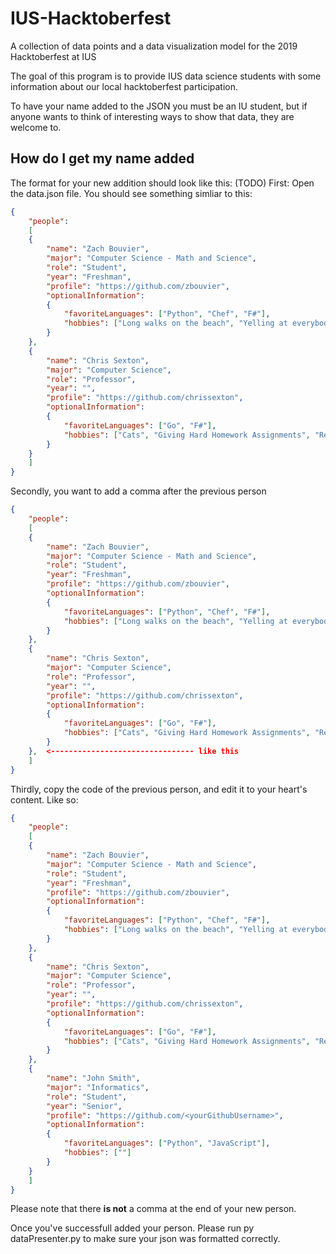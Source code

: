 # IUS-Hacktoberfest

A collection of data points and a data visualization model for the 2019 Hacktoberfest at IUS

The goal of this program is to provide IUS data science students with some information about our local hacktoberfest participation.

To have your name added to the JSON you must be an IU student, but if anyone wants to think of interesting ways to show that data, they are welcome to.
## How do I get my name added

The format for your new addition should look like this: (TODO)
First: Open the data.json file. You should see something simliar to this:

```json
{
    "people":
    [
    {
        "name": "Zach Bouvier",
        "major": "Computer Science - Math and Science",
        "role": "Student",
        "year": "Freshman",
        "profile": "https://github.com/zbouvier",
        "optionalInformation":
        {
            "favoriteLanguages": ["Python", "Chef", "F#"],
            "hobbies": ["Long walks on the beach", "Yelling at everybody", "Big Data"]
        }
    },
    {
        "name": "Chris Sexton",
        "major": "Computer Science",
        "role": "Professor",
        "year": "",
        "profile": "https://github.com/chrissexton",
        "optionalInformation":
        {
            "favoriteLanguages": ["Go", "F#"],
            "hobbies": ["Cats", "Giving Hard Homework Assignments", "Reddit"]
        }
    }
    ]
}
```

Secondly, you want to add a comma after the previous person



```json
{
    "people":
    [
    {
        "name": "Zach Bouvier",
        "major": "Computer Science - Math and Science",
        "role": "Student",
        "year": "Freshman",
        "profile": "https://github.com/zbouvier",
        "optionalInformation":
        {
            "favoriteLanguages": ["Python", "Chef", "F#"],
            "hobbies": ["Long walks on the beach", "Yelling at everybody", "Big Data"]
        }
    },
    {
        "name": "Chris Sexton",
        "major": "Computer Science",
        "role": "Professor",
        "year": "",
        "profile": "https://github.com/chrissexton",
        "optionalInformation":
        {
            "favoriteLanguages": ["Go", "F#"],
            "hobbies": ["Cats", "Giving Hard Homework Assignments", "Reddit"]
        }
    },  <-------------------------------- like this
    ]
}
```

Thirdly, copy the code of the previous person, and edit it to your heart's content. Like so:

```json
{
    "people":
    [
    {
        "name": "Zach Bouvier",
        "major": "Computer Science - Math and Science",
        "role": "Student",
        "year": "Freshman",
        "profile": "https://github.com/zbouvier",
        "optionalInformation":
        {
            "favoriteLanguages": ["Python", "Chef", "F#"],
            "hobbies": ["Long walks on the beach", "Yelling at everybody", "Big Data"]
        }
    },
    {
        "name": "Chris Sexton",
        "major": "Computer Science",
        "role": "Professor",
        "year": "",
        "profile": "https://github.com/chrissexton",
        "optionalInformation":
        {
            "favoriteLanguages": ["Go", "F#"],
            "hobbies": ["Cats", "Giving Hard Homework Assignments", "Reddit"]
        }
    },
    {
        "name": "John Smith",
        "major": "Informatics",
        "role": "Student",
        "year": "Senior",
        "profile": "https://github.com/<yourGithubUsername>",
        "optionalInformation":
        {
            "favoriteLanguages": ["Python", "JavaScript"],
            "hobbies": [""]
        }
    }
    ]
}
```

Please note that there **is not** a comma at the end of your new person.

Once you've successfull added your person. Please run py dataPresenter.py to make sure your json was formatted correctly.
